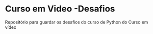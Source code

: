 # Curso em Video -Desafios
 Repositório para guardar os desafios do curso de Python do Curso em vídeo
